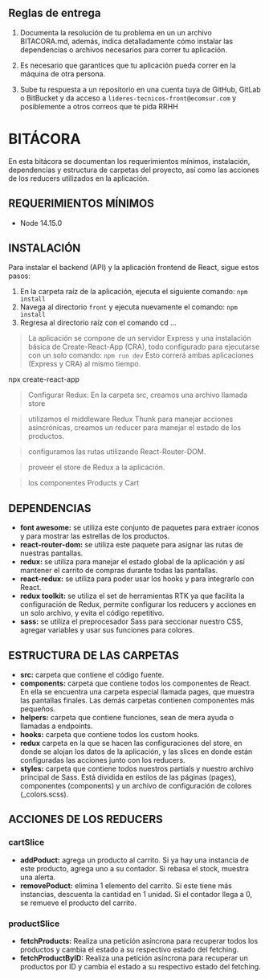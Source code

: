 ## Reglas de entrega

1. Documenta la resolución de tu problema en un un archivo BITACORA.md, además, indica detalladamente cómo instalar las dependencias o archivos necesarios para correr tu aplicación.

2. Es necesario que garantices que tu aplicación pueda correr en la máquina de otra persona.

3. Sube tu respuesta a un repositorio en una cuenta tuya de GitHub, GitLab o BitBucket y da acceso a `lideres-tecnicos-front@ecomsur.com` y posiblemente a otros correos que te pida RRHH


# BITÁCORA

En esta bitácora se documentan los requerimientos mínimos, instalación, dependencias y estructura de carpetas del proyecto, así como las acciones de los reducers utilizados en la aplicación.


## REQUERIMIENTOS MÍNIMOS

- Node 14.15.0

## INSTALACIÓN

Para instalar el backend (API) y la aplicación frontend de React, sigue estos pasos:

1. En la carpeta raíz de la aplicación, ejecuta el siguiente comando:
   `npm install`
2. Navega al directorio `front` y ejecuta nuevamente el comando:
   `npm install`
3. Regresa al directorio raíz con el comando cd ...

>La aplicación se compone de un servidor Express y una instalación básica de Create-React-App (CRA), todo configurado para ejecutarse con un solo comando:
   `npm run dev`
Esto correrá ambas aplicaciones (Express y CRA) al mismo tiempo.



npx create-react-app

> Configurar Redux: En la carpeta src, creamos una archivo llamada store

> utilizamos el middleware Redux Thunk para manejar acciones asincrónicas, creamos un reducer para manejar el estado de los productos.

> configuramos las rutas utilizando React-Router-DOM.

> proveer el store de Redux a la aplicación.

> los componentes Products y Cart




## DEPENDENCIAS

- __font awesome:__ se utiliza este conjunto de paquetes para extraer iconos y para mostrar las estrellas de los productos.
- __react-router-dom:__ se utiliza este paquete para asignar las rutas de nuestras pantallas.
- __redux:__ se utiliza para manejar el estado global de la aplicación y así mantener el carrito de compras durante todas las pantallas.
- __react-redux:__ se utiliza para poder usar los hooks y para integrarlo con React.
- __redux toolkit:__ se utiliza el set de herramientas RTK ya que facilita la configuración de Redux, permite configurar los reducers y acciones en un solo archivo, y evita el código repetitivo.
- __sass:__ se utiliza el preprocesador Sass para seccionar nuestro CSS, agregar variables y usar sus funciones para colores.

## ESTRUCTURA DE LAS CARPETAS

- __src:__ carpeta que contiene el código fuente.
- __components:__ carpeta que contiene todos los componentes de React. En ella se encuentra una carpeta especial llamada pages, que muestra las pantallas finales. Las demás carpetas contienen componentes más pequeños.
- __helpers:__ carpeta que contiene funciones, sean de mera ayuda o llamadas a endpoints.
- __hooks:__ carpeta que contiene todos los custom hooks.
- __redux__ carpeta en la que se hacen las configuraciones del store, en donde se alojan los datos de la aplicación, y las slices en donde están configuradas las acciones junto con los reducers.
- __styles:__ carpeta que contiene todos nuestros partials y nuestro archivo principal de Sass. Está dividida en estilos de las páginas (pages), componentes (components) y un archivo de configuración de colores (_colors.scss).

## ACCIONES DE LOS REDUCERS

### cartSlice

 - __addPoduct:__ agrega un producto al carrito. Si ya hay una instancia de este producto, agrega uno a su contador. Si rebasa el stock, muestra una alerta.
 - __removePoduct:__ elimina 1 elemento del carrito. Si este tiene más instancias, descuenta la cantidad en 1 unidad. Si el contador llega a 0, se remueve el producto del carrito.

### productSlice

 - __fetchProducts:__ Realiza una petición asíncrona para recuperar todos los productos y cambia el estado a su respectivo estado del fetching.
 - __fetchProductByID:__ Realiza una petición asíncrona para recuperar un productos por ID y cambia el estado a su respectivo estado del fetching.
